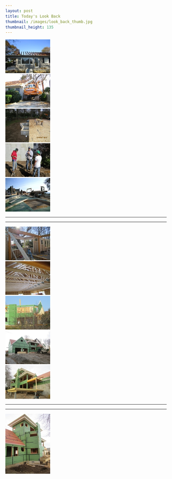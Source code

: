 ```yaml
---
layout: post
title: Today's Look Back
thumbnail: /images/look_back_thumb.jpg
thumbnail_height: 135
---
```


<div class="span-4 append-1"><a class="fancybox" data-fancybox-group="group" href="/images/portfolio/look_back/1.jpeg"><img height="105" alt="Look Back" width="140" class="top left item" src="/images/portfolio/look_back/1t.jpg"></a></div>
<div class="span-4 append-1"><a class="fancybox" data-fancybox-group="group" href="/images/portfolio/look_back/2.jpeg"><img height="105" alt="Look Back" width="140" class="top left item" src="/images/portfolio/look_back/2t.jpg"></a></div>
<div class="span-4 append-1"><a class="fancybox" data-fancybox-group="group" href="/images/portfolio/look_back/3.jpeg"><img height="105" alt="Look Back" width="140" class="top left item" src="/images/portfolio/look_back/3t.jpg"></a></div>
<div class="span-4 append-1"><a class="fancybox" data-fancybox-group="group" href="/images/portfolio/look_back/4.jpeg"><img height="105" alt="Look Back" width="140" class="top left item" src="/images/portfolio/look_back/4t.jpg"></a></div>
<div class="span-4 last"><a class="fancybox" data-fancybox-group="group" href="/images/portfolio/look_back/5.jpeg"><img height="105" alt="Look Back" width="140" class="top left item" src="/images/portfolio/look_back/5t.jpg"></a></div>

<hr class="space" />
<hr class="space" />

<div class="span-4 append-1"><a class="fancybox" data-fancybox-group="group" href="/images/portfolio/look_back/6.jpeg"><img height="105" alt="Look Back" width="140" class="top left item" src="/images/portfolio/look_back/6t.jpg"></a></div>
<div class="span-4 append-1"><a class="fancybox" data-fancybox-group="group" href="/images/portfolio/look_back/7.jpeg"><img height="105" alt="Look Back" width="140" class="top left item" src="/images/portfolio/look_back/7t.jpg"></a></div>
<div class="span-4 append-1"><a class="fancybox" data-fancybox-group="group" href="/images/portfolio/look_back/8.jpeg"><img height="105" alt="Look Back" width="140" class="top left item" src="/images/portfolio/look_back/8t.jpg"></a></div>
<div class="span-4 append-1"><a class="fancybox" data-fancybox-group="group" href="/images/portfolio/look_back/11.jpeg"><img height="105" alt="Look Back" width="140" class="top left item" src="/images/portfolio/look_back/11t.jpg"></a></div>
<div class="span-4 last"><a class="fancybox" data-fancybox-group="group" href="/images/portfolio/look_back/10.jpeg"><img height="105" alt="Look Back" width="140" class="top left item" src="/images/portfolio/look_back/10t.jpg"></a></div>


<hr class="space" />
<hr class="space" />

<div class="span-4 append-1"><a class="fancybox" data-fancybox-group="group" href="/images/portfolio/look_back/9.jpeg"><img height="187" alt="Look Back" width="140" class="top left item" src="/images/portfolio/look_back/9t.jpg"></a></div>
